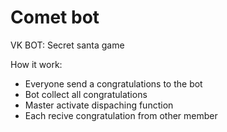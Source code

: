 # Comet bot
VK BOT: Secret santa game

How it work:

* Everyone send a congratulations to the bot
* Bot collect all congratulations
* Master activate dispaching function
* Each recive congratulation from other member
